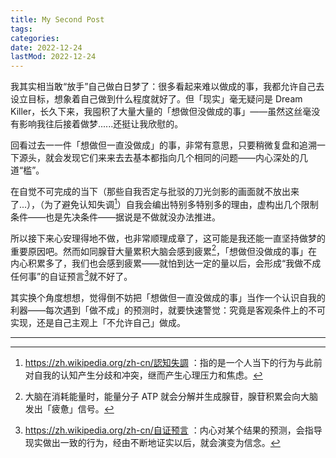 ```yaml
---
title: My Second Post
tags:
categories:
date: 2022-12-24
lastMod: 2022-12-24
---
```

我其实相当敢“放手”自己做白日梦了：很多看起来难以做成的事，我都允许自己去设立目标，想象着自己做到什么程度就好了。但「现实」毫无疑问是 Dream Killer，长久下来，我囤积了大量大量的「想做但没做成的事」——虽然这丝毫没有影响我往后接着做梦......还挺让我欣慰的。

回看过去一一件「想做但一直没做成」的事，非常有意思，只要稍微复盘和追溯一下源头，就会发现它们来来去去基本都指向几个相同的问题——内心深处的几道“槛”。

在自觉不可完成的当下（那些自我否定与批驳的刀光剑影的画面就不放出来了...），（为了避免认知失调[^1]）自我会编出特别多特别多的理由，虚构出几个限制条件——也是先决条件——据说是不做就没办法推进。



所以接下来心安理得地不做，也非常顺理成章了，这可能是我还能一直坚持做梦的重要原因吧。然而如同腺苷大量累积大脑会感到疲累[^2]，「想做但没做成的事」在内心积累多了，我们也会感到疲累——就怕到达一定的量以后，会形成“我做不成任何事”的自证预言[^3]就不好了。

其实换个角度想想，觉得倒不妨把「想做但一直没做成的事」当作一个认识自我的利器——每次遇到「做不成」的预测时，就要快速警觉：究竟是客观条件上的不可实现，还是自己主观上「不允许自己」做成。







---

[^1]: https://zh.wikipedia.org/zh-cn/認知失調 ：指的是一个人当下的行为与此前对自我的认知产生分歧和冲突，继而产生心理压力和焦虑。
[^2]: 大脑在消耗能量时，能量分子 ATP 就会分解并生成腺苷，腺苷积累会向大脑发出「疲惫」信号。
[^3]: https://zh.wikipedia.org/zh-cn/自证预言 ：内心对某个结果的预测，会指导现实做出一致的行为，经由不断地证实以后，就会演变为信念。
